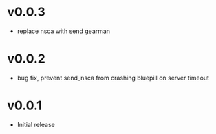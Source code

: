 # v0.0.3
* replace nsca with send gearman

# v0.0.2
* bug fix, prevent send_nsca from crashing bluepill on server timeout

# v0.0.1
* Initial release
